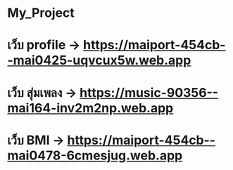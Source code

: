 # My_Project
# เว็บ profile -> https://maiport-454cb--mai0425-uqvcux5w.web.app
# เว็บ สุ่มเพลง -> https://music-90356--mai164-inv2m2np.web.app
# เว็บ BMI -> https://maiport-454cb--mai0478-6cmesjug.web.app
